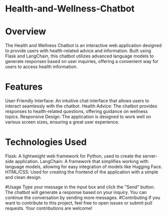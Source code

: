 # Health-and-Wellness-Chatbot

# Overview
The Health and Wellness Chatbot is an interactive web application designed to provide users with health-related advice and information. Built using Flask and LangChain, this chatbot utilizes advanced language models to generate responses based on user inquiries, offering a convenient way for users to access health information.

# Features
User-Friendly Interface: An intuitive chat interface that allows users to interact seamlessly with the chatbot.
Health Advice: The chatbot provides responses to health-related questions, offering guidance on wellness topics.
Responsive Design: The application is designed to work well on various screen sizes, ensuring a great user experience.
# Technologies Used
Flask: A lightweight web framework for Python, used to create the server-side application.
LangChain: A framework that simplifies working with language models, allowing for easy integration of models like Hugging Face.
HTML/CSS: Used for creating the frontend of the application with a simple and clean design.

#Usage
Type your message in the input box and click the "Send" button.
The chatbot will generate a response based on your inquiry.
You can continue the conversation by sending more messages.
#Contributing
If you want to contribute to this project, feel free to open issues or submit pull requests. Your contributions are welcome!
